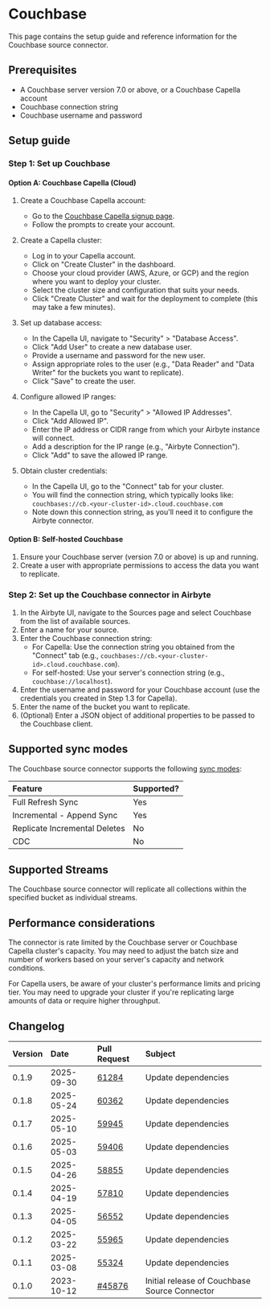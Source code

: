 # Couchbase

This page contains the setup guide and reference information for the Couchbase source connector.

## Prerequisites

- A Couchbase server version 7.0 or above, or a Couchbase Capella account
- Couchbase connection string
- Couchbase username and password

## Setup guide

### Step 1: Set up Couchbase

#### Option A: Couchbase Capella (Cloud)

1. Create a Couchbase Capella account:
   - Go to the [Couchbase Capella signup page](https://cloud.couchbase.com/sign-up).
   - Follow the prompts to create your account.

2. Create a Capella cluster:
   - Log in to your Capella account.
   - Click on "Create Cluster" in the dashboard.
   - Choose your cloud provider (AWS, Azure, or GCP) and the region where you want to deploy your cluster.
   - Select the cluster size and configuration that suits your needs.
   - Click "Create Cluster" and wait for the deployment to complete (this may take a few minutes).

3. Set up database access:
   - In the Capella UI, navigate to "Security" > "Database Access".
   - Click "Add User" to create a new database user.
   - Provide a username and password for the new user.
   - Assign appropriate roles to the user (e.g., "Data Reader" and "Data Writer" for the buckets you want to replicate).
   - Click "Save" to create the user.

4. Configure allowed IP ranges:
   - In the Capella UI, go to "Security" > "Allowed IP Addresses".
   - Click "Add Allowed IP".
   - Enter the IP address or CIDR range from which your Airbyte instance will connect.
   - Add a description for the IP range (e.g., "Airbyte Connection").
   - Click "Add" to save the allowed IP range.

5. Obtain cluster credentials:
   - In the Capella UI, go to the "Connect" tab for your cluster.
   - You will find the connection string, which typically looks like: `couchbases://cb.<your-cluster-id>.cloud.couchbase.com`
   - Note down this connection string, as you'll need it to configure the Airbyte connector.

#### Option B: Self-hosted Couchbase

1. Ensure your Couchbase server (version 7.0 or above) is up and running.
2. Create a user with appropriate permissions to access the data you want to replicate.

### Step 2: Set up the Couchbase connector in Airbyte

1. In the Airbyte UI, navigate to the Sources page and select Couchbase from the list of available sources.
2. Enter a name for your source.
3. Enter the Couchbase connection string:
   - For Capella: Use the connection string you obtained from the "Connect" tab (e.g., `couchbases://cb.<your-cluster-id>.cloud.couchbase.com`).
   - For self-hosted: Use your server's connection string (e.g., `couchbase://localhost`).
4. Enter the username and password for your Couchbase account (use the credentials you created in Step 1.3 for Capella).
5. Enter the name of the bucket you want to replicate.
6. (Optional) Enter a JSON object of additional properties to be passed to the Couchbase client.

## Supported sync modes

The Couchbase source connector supports the following [sync modes](https://docs.airbyte.com/cloud/core-concepts#connection-sync-modes):

| Feature                       | Supported? |
|:------------------------------|:-----------|
| Full Refresh Sync             | Yes        |
| Incremental - Append Sync     | Yes        |
| Replicate Incremental Deletes | No         |
| CDC                           | No         |

## Supported Streams

The Couchbase source connector will replicate all collections within the specified bucket as individual streams.

## Performance considerations

The connector is rate limited by the Couchbase server or Couchbase Capella cluster's capacity. You may need to adjust the batch size and number of workers based on your server's capacity and network conditions.

For Capella users, be aware of your cluster's performance limits and pricing tier. You may need to upgrade your cluster if you're replicating large amounts of data or require higher throughput.

## Changelog

| Version | Date       | Pull Request                                             | Subject                                         |
|:--------|:-----------|:---------------------------------------------------------|:------------------------------------------------|
| 0.1.9 | 2025-09-30 | [61284](https://github.com/airbytehq/airbyte/pull/61284) | Update dependencies |
| 0.1.8 | 2025-05-24 | [60362](https://github.com/airbytehq/airbyte/pull/60362) | Update dependencies |
| 0.1.7 | 2025-05-10 | [59945](https://github.com/airbytehq/airbyte/pull/59945) | Update dependencies |
| 0.1.6 | 2025-05-03 | [59406](https://github.com/airbytehq/airbyte/pull/59406) | Update dependencies |
| 0.1.5 | 2025-04-26 | [58855](https://github.com/airbytehq/airbyte/pull/58855) | Update dependencies |
| 0.1.4 | 2025-04-19 | [57810](https://github.com/airbytehq/airbyte/pull/57810) | Update dependencies |
| 0.1.3 | 2025-04-05 | [56552](https://github.com/airbytehq/airbyte/pull/56552) | Update dependencies |
| 0.1.2 | 2025-03-22 | [55965](https://github.com/airbytehq/airbyte/pull/55965) | Update dependencies |
| 0.1.1 | 2025-03-08 | [55324](https://github.com/airbytehq/airbyte/pull/55324) | Update dependencies |
| 0.1.0   | 2023-10-12 | [#45876](https://github.com/airbytehq/airbyte/pull/45876) | Initial release of Couchbase Source Connector |
